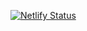 [![Netlify Status](https://api.netlify.com/api/v1/badges/03bfbe97-6d81-49df-81b9-6e49d1340165/deploy-status)](https://app.netlify.com/sites/amazing-noether-1f9a0f/deploys)
